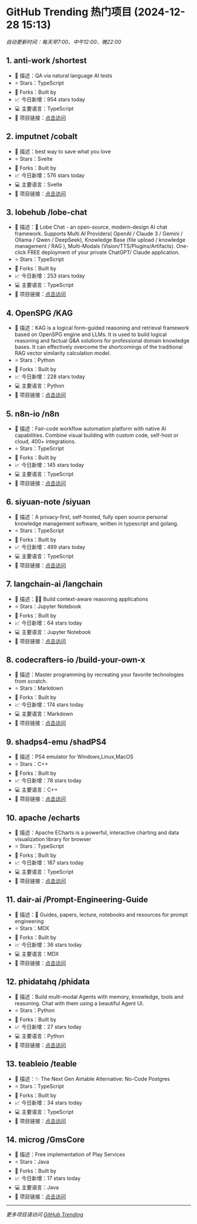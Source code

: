# GitHub Trending 热门项目 (2024-12-28 15:13)

*自动更新时间：每天早7:00、中午12:00、晚22:00*

## 1. anti-work /shortest
- 📝 描述：QA via natural language AI tests
- ⭐ Stars：TypeScript
- 🔱 Forks：Built by
- 📈 今日新增：954 stars today
- 💻 主要语言：TypeScript
- 🔗 项目链接：[点击访问](https://github.com/anti-work/shortest)

## 2. imputnet /cobalt
- 📝 描述：best way to save what you love
- ⭐ Stars：Svelte
- 🔱 Forks：Built by
- 📈 今日新增：576 stars today
- 💻 主要语言：Svelte
- 🔗 项目链接：[点击访问](https://github.com/imputnet/cobalt)

## 3. lobehub /lobe-chat
- 📝 描述：🤯 Lobe Chat - an open-source, modern-design AI chat framework. Supports Multi AI Providers( OpenAI / Claude 3 / Gemini / Ollama / Qwen / DeepSeek), Knowledge Base (file upload / knowledge management / RAG ), Multi-Modals (Vision/TTS/Plugins/Artifacts). One-click FREE deployment of your private ChatGPT/ Claude application.
- ⭐ Stars：TypeScript
- 🔱 Forks：Built by
- 📈 今日新增：253 stars today
- 💻 主要语言：TypeScript
- 🔗 项目链接：[点击访问](https://github.com/lobehub/lobe-chat)

## 4. OpenSPG /KAG
- 📝 描述：KAG is a logical form-guided reasoning and retrieval framework based on OpenSPG engine and LLMs. It is used to build logical reasoning and factual Q&A solutions for professional domain knowledge bases. It can effectively overcome the shortcomings of the traditional RAG vector similarity calculation model.
- ⭐ Stars：Python
- 🔱 Forks：Built by
- 📈 今日新增：228 stars today
- 💻 主要语言：Python
- 🔗 项目链接：[点击访问](https://github.com/OpenSPG/KAG)

## 5. n8n-io /n8n
- 📝 描述：Fair-code workflow automation platform with native AI capabilities. Combine visual building with custom code, self-host or cloud, 400+ integrations.
- ⭐ Stars：TypeScript
- 🔱 Forks：Built by
- 📈 今日新增：145 stars today
- 💻 主要语言：TypeScript
- 🔗 项目链接：[点击访问](https://github.com/n8n-io/n8n)

## 6. siyuan-note /siyuan
- 📝 描述：A privacy-first, self-hosted, fully open source personal knowledge management software, written in typescript and golang.
- ⭐ Stars：TypeScript
- 🔱 Forks：Built by
- 📈 今日新增：499 stars today
- 💻 主要语言：TypeScript
- 🔗 项目链接：[点击访问](https://github.com/siyuan-note/siyuan)

## 7. langchain-ai /langchain
- 📝 描述：🦜🔗 Build context-aware reasoning applications
- ⭐ Stars：Jupyter Notebook
- 🔱 Forks：Built by
- 📈 今日新增：64 stars today
- 💻 主要语言：Jupyter Notebook
- 🔗 项目链接：[点击访问](https://github.com/langchain-ai/langchain)

## 8. codecrafters-io /build-your-own-x
- 📝 描述：Master programming by recreating your favorite technologies from scratch.
- ⭐ Stars：Markdown
- 🔱 Forks：Built by
- 📈 今日新增：174 stars today
- 💻 主要语言：Markdown
- 🔗 项目链接：[点击访问](https://github.com/codecrafters-io/build-your-own-x)

## 9. shadps4-emu /shadPS4
- 📝 描述：PS4 emulator for Windows,Linux,MacOS
- ⭐ Stars：C++
- 🔱 Forks：Built by
- 📈 今日新增：78 stars today
- 💻 主要语言：C++
- 🔗 项目链接：[点击访问](https://github.com/shadps4-emu/shadPS4)

## 10. apache /echarts
- 📝 描述：Apache ECharts is a powerful, interactive charting and data visualization library for browser
- ⭐ Stars：TypeScript
- 🔱 Forks：Built by
- 📈 今日新增：187 stars today
- 💻 主要语言：TypeScript
- 🔗 项目链接：[点击访问](https://github.com/apache/echarts)

## 11. dair-ai /Prompt-Engineering-Guide
- 📝 描述：🐙 Guides, papers, lecture, notebooks and resources for prompt engineering
- ⭐ Stars：MDX
- 🔱 Forks：Built by
- 📈 今日新增：36 stars today
- 💻 主要语言：MDX
- 🔗 项目链接：[点击访问](https://github.com/dair-ai/Prompt-Engineering-Guide)

## 12. phidatahq /phidata
- 📝 描述：Build multi-modal Agents with memory, knowledge, tools and reasoning. Chat with them using a beautiful Agent UI.
- ⭐ Stars：Python
- 🔱 Forks：Built by
- 📈 今日新增：27 stars today
- 💻 主要语言：Python
- 🔗 项目链接：[点击访问](https://github.com/phidatahq/phidata)

## 13. teableio /teable
- 📝 描述：✨ The Next Gen Airtable Alternative: No-Code Postgres
- ⭐ Stars：TypeScript
- 🔱 Forks：Built by
- 📈 今日新增：34 stars today
- 💻 主要语言：TypeScript
- 🔗 项目链接：[点击访问](https://github.com/teableio/teable)

## 14. microg /GmsCore
- 📝 描述：Free implementation of Play Services
- ⭐ Stars：Java
- 🔱 Forks：Built by
- 📈 今日新增：17 stars today
- 💻 主要语言：Java
- 🔗 项目链接：[点击访问](https://github.com/microg/GmsCore)


---
*更多项目请访问 [GitHub Trending](https://github.com/trending)*